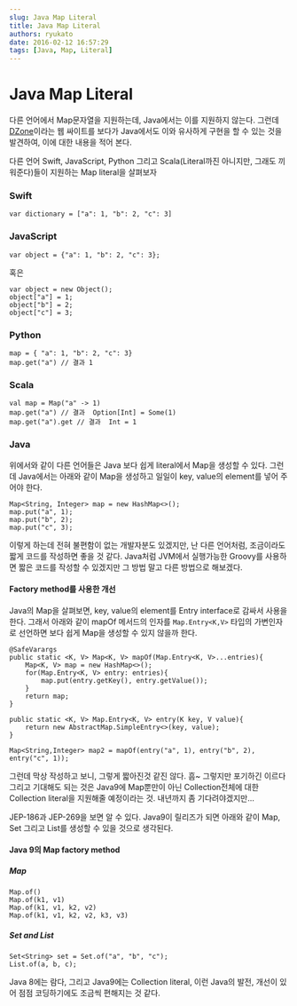 ```yaml
---
slug: Java Map Literal
title: Java Map Literal
authors: ryukato
date: 2016-02-12 16:57:29
tags: [Java, Map, Literal]
---
```


# Java Map Literal
다른 언어에서 Map문자열을 지원하는데, Java에서는 이를 지원하지 않는다. 그런데 [DZone](https://dzone.com/articles/using-factory-methods-to-simulate-map-literals-in)이라는 웹 싸이트를 보다가 Java에서도 이와 유사하게 구현을 할 수 있는 것을 발견하여, 이에 대한 내용을 적어 본다.

다른 언어 Swift, JavaScript, Python 그리고 Scala(Literal까진 아니지만, 그래도 끼워준다)들이 지원하는 Map literal을 살펴보자

### Swift

```
var dictionary = ["a": 1, "b": 2, "c": 3]
```

### JavaScript

```
var object = {"a": 1, "b": 2, "c": 3};
```
혹은

```
var object = new Object();
object["a"] = 1;
object["b"] = 2;
object["c"] = 3;
```

### Python

```
map = { "a": 1, "b": 2, "c": 3}
map.get("a") // 결과 1
```

### Scala

```
val map = Map("a" -> 1)
map.get("a") // 결과  Option[Int] = Some(1)
map.get("a").get // 결과  Int = 1
```

### Java
위에서와 같이 다른 언어들은 Java 보다 쉽게 literal에서 Map을 생성할 수 있다. 그런데 Java에서는 아래와 같이 Map을 생성하고 일일이 key, value의 element를 넣어 주어야 한다.

```
Map<String, Integer> map = new HashMap<>();
map.put("a", 1);
map.put("b", 2);
map.put("c", 3);
```

이렇게 하는데 전혀 불편함이 없는 개발자분도 있겠지만, 난 다른 언어처럼, 조금이라도 짧게 코드를 작성하면 좋을 것 같다. Java처럼 JVM에서 실행가능한 Groovy를 사용하면 짧은 코드를 작성할 수 있겠지만 그 방법 말고 다른 방법으로 해보겠다.

#### Factory method를 사용한 개선
Java의 Map을 살펴보면, key, value의 element를 Entry interface로 감싸서 사용을 한다. 그래서 아래와 같이 mapOf 메서드의 인자를 `Map.Entry<K,V>` 타입의 가변인자로 선언하면 보다 쉽게 Map을 생성할 수 있지 않을까 한다.

```
@SafeVarargs
public static <K, V> Map<K, V> mapOf(Map.Entry<K, V>...entries){
    Map<K, V> map = new HashMap<>();
    for(Map.Entry<K, V> entry: entries){
        map.put(entry.getKey(), entry.getValue());
    }
    return map;
}

public static <K, V> Map.Entry<K, V> entry(K key, V value){
    return new AbstractMap.SimpleEntry<>(key, value);
}

Map<String,Integer> map2 = mapOf(entry("a", 1), entry("b", 2), entry("c", 1));
```

그런데 막상 작성하고 보니, 그렇게 짧아진것 같진 않다. 흠~
그렇지만 포기하긴 이르다 그리고 기대해도 되는 것은 Java9에 Map뿐만이 아닌 Collection전체에 대한 Collection literal을 지원해줄 예정이라는 것. 내년까지 좀 기다려야겠지만…

JEP-186과 JEP-269을 보면 알 수 있다.
Java9이 릴리즈가 되면 아래와 같이 Map, Set 그리고 List를 생성할 수 있을 것으로 생각된다.

#### Java 9의 Map factory method

##### Map

```
Map.of()
Map.of(k1, v1)
Map.of(k1, v1, k2, v2)
Map.of(k1, v1, k2, v2, k3, v3)
```

##### Set and List

```
Set<String> set = Set.of("a", "b", "c");
List.of(a, b, c);
```

Java 8에는 람다, 그리고 Java9에는 Collection literal, 이런 Java의 발전, 개선이 있어 점점 코딩하기에도 조금씩 편해지는 것 같다.
